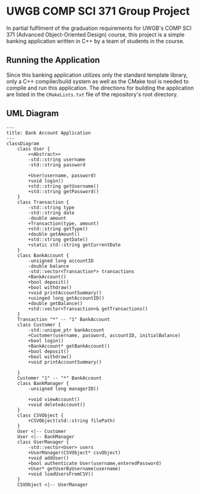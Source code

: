 # UWGB COMP SCI 371 Group Project

In partial fulfilment of the graduation requirements for UWGB's COMP SCI 371 (Advanced Object-Oriented Design) course, this project is a simple banking application written in C++ by a team of students in the course.

## Running the Application

Since this banking application utilizes only the standard template library, only a C++ compiler/build system as well as the CMake tool is needed to compile and run this application. The directions for building the application are listed in the `CMakeLists.txt` file of the repository's root directory.

## UML Diagram

```mermaid
---
title: Bank Account Application
---
classDiagram
    class User {
        <<Abstract>>
        -std::string username
        -std::string password

        +User(username, password)
        +void login()
        +std::string getUsername()
        +std::string getPassword()
    }
    class Transaction {
        -std::string type
        -std::string date
        -double amount
        +Transaction(type, amount)
        +std::string getType()
        +double getAmount()
        +std::string getDate()
        +static std::string getCurrentDate
    }
    class BankAccount {
        -unsigned long accountID
        -double balance
        -std::vector<Transaction*> transactions
        +BankAccount()
        +bool deposit()
        +bool withdraw()
        +void printAccountSummary()
        +usinged long getAccountID()
        +double getBalance()
        +std::vector<Transaction>& getTransactions()
    }
    Transaction "*" -- "1" BankAccount
    class Customer {
        -std::unique_ptr bankAccount
        +Customer(username, password, accountID, initialBalance)
        +bool login()
        +BankAccount* getBankAccount()
        +bool deposit()
        +bool withdraw()
        +void printAccountSummary()

    }
    Customer "1" -- "*" BankAccount
    class BankManager {
        -unsigned long managerID()
        
        +void viewAccount()
        +void deleteAccount()
    }
    class CSVObject {
        +CSVObject(std::string filePath)
    }
    User <|-- Customer
    User <|-- BankManager
    class UserManager {
        -std::vector<User> users
        +UserManager(CSVObject* csvObject)
        +void addUser()
        +bool authenticate User(username,enteredPassword)
        +User* getUserByUsername(username)
        +void loadUsersFromCSV()
    }
    CSVObject <|-- UserManager
```
